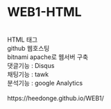 # WEB1-HTML
<br>
HTML 태그<br>
github 웹호스팅<br>
bitnami apache로 웹서버 구축<br>
댓글기능 : Disqus<br>
채팅기능 : tawk<br>
분석기능 : google Analytics<br>
<br>
https://heedonge.github.io/WEB1/
